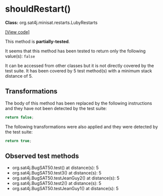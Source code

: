 # shouldRestart()

**Class:** org.sat4j.minisat.restarts.LubyRestarts

[[View code]](https://gitlab.ow2.org/sat4j/sat4j/blob/09e9173e400ea6c1794354ca54c36607c53391ff/org.sat4j.core/src/main/java//org/sat4j/minisat/restarts/LubyRestarts.java#L132)

This method is **partially-tested**.

It seems that this method has been tested to return only the following value(s): `false`


It can be accessed from other classes but it is not directly covered by the test suite. 
It has been covered by 5 test method(s) with a minimum stack distance of 5.

## Transformations


The body of this method has been replaced by the following instructions and they have not been detected by the test suite:

```Java
return false;
```

The following transformations were also applied and they were detected by the test suite:

```Java
return true;
```





## Observed test methods

* org.sat4j.BugSAT50.test() at distance(s): 5
* org.sat4j.BugSAT50.test3() at distance(s): 5
* org.sat4j.BugSAT50.testJeanGuy2() at distance(s): 5
* org.sat4j.BugSAT50.test2() at distance(s): 5
* org.sat4j.BugSAT50.testJeanGuy1() at distance(s): 5

